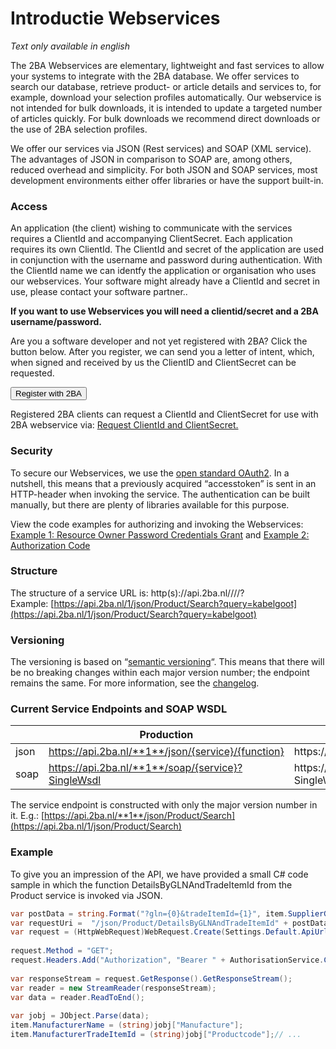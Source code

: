 # Introductie Webservices

_Text only available in english_

The 2BA Webservices are elementary, lightweight and fast services to allow your systems to integrate with the 2BA database. We offer services to search our database, retrieve product- or article details and services to, for example, download your selection profiles automatically. Our webservice is not intended for bulk downloads, it is intended to update a targeted number of articles quickly. For bulk downloads we recommend direct downloads or the use of 2BA selection profiles.

We offer our services via JSON (Rest services) and SOAP (XML service). The advantages of JSON in comparison to SOAP are, among others, reduced overhead and simplicity. For both JSON and SOAP services, most development environments either offer libraries or have the support built-in.

### Access

An application (the client) wishing to communicate with the services requires a ClientId and accompanying ClientSecret. Each application requires its own ClientId. The ClientId and secret of the application are used in conjunction with the username and password during authentication. With the ClientId name we can identfy the application or organisation who uses our webservices. Your software might already have a ClientId and secret in use, please contact your software partner..

**If you want to use Webservices you will need a clientid/secret and a 2BA username/password.**

Are you a software developer and not yet registered with 2BA? Click the button below. After you register, we can send you a letter of intent, which, when signed and received by us the ClientID and ClientSecret can be requested.

<button  class="btn" name="button" onclick="https://my.2ba.nl/Registration/Start?reason=Invalid&type=Softwarebedrijf">Register with 2BA</button>

Registered 2BA clients can request a ClientId and ClientSecret for use with 2BA webservice via: [Request ClientId and ClientSecret.](mailto:helpdesk%402ba.nl?cc=ec%402ba.nl;th%402ba.nl&subject=Request%20ClientId%20and%20ClientSecret%20for%20use%20with%202BA%20web%20service.&body=Dear%20applicant%2C%20%0D%0A%0D%0AWe%20need%20a%20number%20of%20details%20to%20process%20the%20ClientId%20and%20ClientSecret%20application.%20%0D%0ACompany%20Name%3A%20%0D%0AApplicant%20Name%3A%20%0D%0AApplicant%20E-mail%3A%0D%0APhone%20number%3A%20%0D%0A%0D%0ARelationship%20type%3A%20Software%20supplier%20%2F%20Installer%20%2F%20Data%20supplier%20%2F%20Wholesale%2F%20Webshop%20%2F%20others%20*%20%0D%0A*%20strike%20out%20what%20does%20not%20apply.%20%0D%0A%0D%0AIf%20the%20application%20is%20for%20another%20company%2C%20then%20provide%20the%20company%20name%20and%20the%20contact%20person%20for%20whom%20you%20are%20making%20the%20request%20for.%0D%0A%0D%0AYours%20sincerely%20%0D%0A2BA%20support%20team%20%0D%0A)

### Security

To secure our Webservices, we use the [open standard OAuth2](https://www.2ba.nl/documentatie/webservices/oauth2). In a nutshell, this means that a previously acquired “accesstoken” is sent in an HTTP-header when invoking the service. The authentication can be built manually, but there are plenty of libraries available for this purpose.

View the code examples for authorizing and invoking the Webservices: [Example 1: Resource Owner Password Credentials Grant](https://www.2ba.nl/documentatie/webservices/oauth2/resource-owner-password-credentials-grant) and [Example 2: Authorization Code](https://www.2ba.nl/documentatie/webservices/oauth2/authorization-code)

### Structure

The structure of a service URL is: http(s)://api.2ba.nl/<major versionnumber>/<protocol>/<servicename>/<function>?<parameters>  
Example: [https://api.2ba.nl/1/json/Product/Search?query=kabelgoot](https://api.2ba.nl/1/json/Product/Search?query=kabelgoot)

### Versioning

The versioning is based on “[semantic versioning](http://semver.org/)“. This means that there will be no breaking changes within each major version number; the endpoint remains the same. For more information, see the [changelog](https://www.2ba.nl/documentatie/webservices/changelog).

### Current Service Endpoints and SOAP WSDL

|                |Production                                            |Bèta                                                           |
|----------------|------------------------------------------------------|---------------------------------------------------------------|
|json            |https://api.2ba.nl/**1**/json/{service}/{function}    |https://api._**beta**_.2ba.nl/**1**/json/{service}/{function}  |
|soap            |https://api.2ba.nl/**1**/soap/{service}?SingleWsdl    |https://api._**beta**_.2ba.nl/**1**/soap/{service}?SingleWsdl  |

The service endpoint is constructed with only the major version number in it. E.g.: [https://api.2ba.nl/**1**/json/Product/Search](https://api.2ba.nl/1/json/Product/Search)

### Example

To give you an impression of the API, we have provided a small C# code sample in which the function DetailsByGLNAndTradeItemId from the Product service is invoked via JSON.

```csharp
var postData = string.Format("?gln={0}&tradeItemId={1}", item.SupplierGLN, item.SuppliersTradeItemId);
var requestUri =  "/json/Product/DetailsByGLNAndTradeItemId" + postData;
var request = (HttpWebRequest)WebRequest.Create(Settings.Default.ApiUrl + requestUri);
 
request.Method = "GET";
request.Headers.Add("Authorization", "Bearer " + AuthorisationService.CurrentAuthorisation.AccessToken);
 
var responseStream = request.GetResponse().GetResponseStream();
var reader = new StreamReader(responseStream);
var data = reader.ReadToEnd();
 
var jobj = JObject.Parse(data);
item.ManufacturerName = (string)jobj["Manufacture"];
item.ManufacturerTradeItemId = (string)jobj["Productcode"];// ... 
```